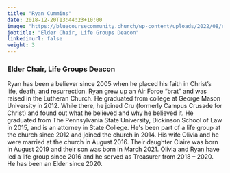 ```yaml
---
title: "Ryan Cummins"
date: 2018-12-20T13:44:23+10:00
image: "https://bluecoursecommunity.church/wp-content/uploads/2022/08/ryan-225x300.jpg"
jobtitle: "Elder Chair, Life Groups Deacon"
linkedinurl: false
weight: 3
---
```


### Elder Chair, Life Groups Deacon
Ryan has been a believer since 2005 when he placed his faith in Christ’s life, death, and resurrection. Ryan grew up an Air Force “brat” and was raised in the Lutheran Church. He graduated from college at George Mason University in 2012. While there, he joined Cru (formerly Campus Crusade for Christ) and found out what he believed and why he believed it. He graduated from The Pennsylvania State University, Dickinson School of Law in 2015, and is an attorney in State College. He's been part of a life group at the church since 2012 and joined the church in 2014. His wife Olivia and he were married at the church in August 2016. Their daughter Claire was born in August 2019 and their son was born in March 2021. Olivia and Ryan have led a life group since 2016 and he served as Treasurer from 2018 – 2020. He has been an Elder since 2020.
